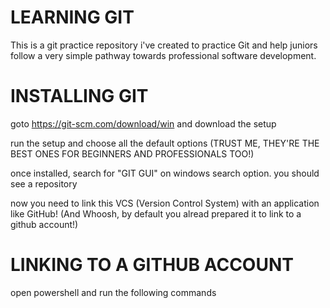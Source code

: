 # LEARNING GIT

This is a git practice repository i've created to practice Git and help juniors follow a very simple pathway towards professional software development.

# INSTALLING GIT

goto https://git-scm.com/download/win and download the setup

run the setup and choose all the default options (TRUST ME, THEY'RE THE BEST ONES FOR BEGINNERS AND PROFESSIONALS TOO!)

once installed, search for "GIT GUI" on windows search option. you should see a repository

now you need to link this VCS (Version Control System) with an application like GitHub! (And Whoosh, by default you alread prepared it to link to a github account!)

# LINKING TO A GITHUB ACCOUNT

open powershell and run the following commands

